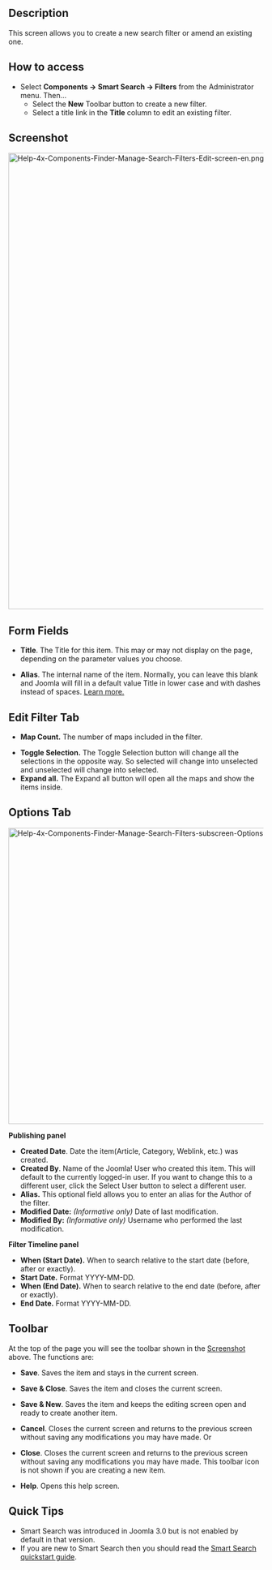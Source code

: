 <!-- Filename: Help4.x:Smart_Search:_New_or_Edit_Filter / Display title: Smart Search: New or Edit Filter -->

## Description

This screen allows you to create a new search filter or amend an
existing one.

## How to access

- Select **Components **→** Smart Search **→** Filters** from the
  Administrator menu. Then...
  - Select the **New** Toolbar button to create a new filter.
  - Select a title link in the **Title** column to edit an existing
    filter.

## Screenshot

<img
src="https://docs.joomla.org/images/a/a4/Help-4x-Components-Finder-Manage-Search-Filters-Edit-screen-en.png"
decoding="async" data-file-width="800" data-file-height="900"
width="800" height="900"
alt="Help-4x-Components-Finder-Manage-Search-Filters-Edit-screen-en.png" />

## Form Fields

- **Title**. The Title for this item. This may or may not display on the
  page, depending on the parameter values you choose.

<!-- -->

- **Alias**. The internal name of the item. Normally, you can leave this
  blank and Joomla will fill in a default value Title in lower case and
  with dashes instead of spaces. [Learn
  more.](https://docs.joomla.org/Alias/en "Special:MyLanguage/Alias/en")

## Edit Filter Tab

- **Map Count.** The number of maps included in the filter.

<!-- -->

- **Toggle Selection.** The Toggle Selection button will change all the
  selections in the opposite way. So selected will change into
  unselected and unselected will change into selected.
- **Expand all.** The Expand all button will open all the maps and show
  the items inside.

## Options Tab

<img
src="https://docs.joomla.org/images/3/35/Help-4x-Components-Finder-Manage-Search-Filters-subscreen-Options-tab-en.png"
decoding="async" data-file-width="600" data-file-height="438"
width="800" height="584"
alt="Help-4x-Components-Finder-Manage-Search-Filters-subscreen-Options-tab-en.png" />

**Publishing panel**

- **Created Date**. Date the item(Article, Category, Weblink, etc.) was
  created.
- **Created By**. Name of the Joomla! User who created this item. This
  will default to the currently logged-in user. If you want to change
  this to a different user, click the Select User button to select a
  different user.
- **Alias.** This optional field allows you to enter an alias for the
  Author of the filter.
- **Modified Date:** *(Informative only)* Date of last modification.
- **Modified By:** *(Informative only)* Username who performed the last
  modification.

**Filter Timeline panel**

- **When (Start Date).** When to search relative to the start date
  (before, after or exactly).
- **Start Date.** Format YYYY-MM-DD.
- **When (End Date).** When to search relative to the end date (before,
  after or exactly).
- **End Date.** Format YYYY-MM-DD.

## Toolbar

At the top of the page you will see the toolbar shown in the
[Screenshot](#Screenshot) above. The functions are:

- **Save**. Saves the item and stays in the current screen.

<!-- -->

- **Save & Close**. Saves the item and closes the current screen.

<!-- -->

- **Save & New**. Saves the item and keeps the editing screen open and
  ready to create another item.

<!-- -->

- **Cancel**. Closes the current screen and returns to the previous
  screen without saving any modifications you may have made. Or

<!-- -->

- **Close**. Closes the current screen and returns to the previous
  screen without saving any modifications you may have made. This
  toolbar icon is not shown if you are creating a new item.

<!-- -->

- **Help**. Opens this help screen.

## Quick Tips

- Smart Search was introduced in Joomla 3.0 but is not enabled by
  default in that version.
- If you are new to Smart Search then you should read the [Smart Search
  quickstart
  guide](https://docs.joomla.org/Smart_Search_quickstart_guide "Smart Search quickstart guide").

